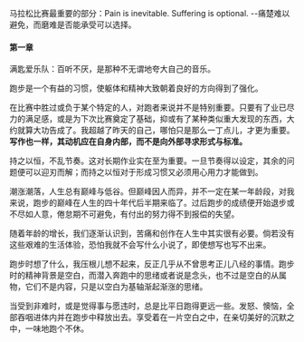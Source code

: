马拉松比赛最重要的部分：Pain is inevitable. Suffering is optional. --痛楚难以避免，而磨难是否能承受可以选择。

#### 第一章

满匙爱乐队：百听不厌，是那种不无谓地夸大自己的音乐。

跑步是一个有益的习惯，使躯体和精神大致朝着良好的方向得到了强化。

在比赛中胜过或负于某个特定的人，对跑者来说并不是特别重要。只要有了业已尽力的满足感，或是为下次比赛奠定了基础，抑或有了某种类似重大发现的东西，大约就算大功告成了。我超越了昨天的自己，哪怕只是那么一丁点儿，才更为重要。**写作也一样，其动机应在自身内部，而不是向外部寻求形式与标准。**

持之以恒，不乱节奏。这对长期作业实在至为重要。一旦节奏得以设定，其余的问题便可以迎刃而解；而持之以恒对于形成习惯又必须用心用力才能做到。

潮涨潮落，人生总有巅峰与低谷。但巅峰因人而异，并不一定在某一年龄段，对我来说，跑步的巅峰在人生的四十年代后半期来临了。过后跑步的成绩便开始退步或不尽如人意，倦怠期不可避免，有付出的努力得不到报偿的失望。

随着年龄的增长，我们逐渐认识到，苦痛和创作在人生中其实很有必要。倘若没有这些艰难的生活体验，恐怕我就不会写什么小说了，即使想写也写不出来。

跑步时想了什么，我压根儿想不起来，反正几乎从不曾思考正儿八经的事情。跑步时的精神背景是空白，而潜入奔跑中的思绪或者说是念头，也不过是空白的从属物，它们不是内容，只是以空白为基轴渐起渐涨的思绪。

当受到非难时，或是觉得事与愿违时，总是比平日跑得更远一些。发怒、懊恼，全部吞咽进体内并在跑步中释放出去。享受着在一片空白之中，在亲切美好的沉默之中，一味地跑个不休。